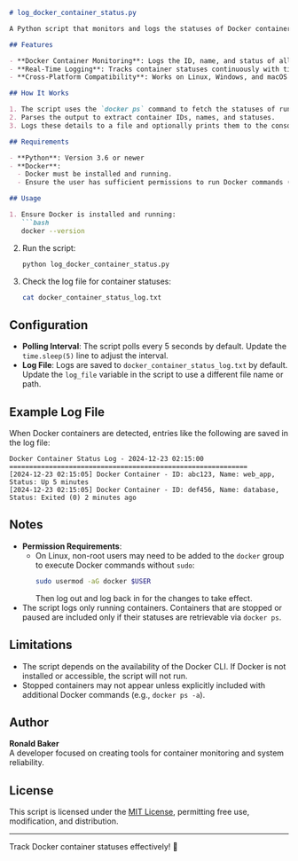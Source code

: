 ```markdown
# log_docker_container_status.py

A Python script that monitors and logs the statuses of Docker containers. This tool is useful for tracking container activity and ensuring their availability in real time.

## Features

- **Docker Container Monitoring**: Logs the ID, name, and status of all active Docker containers.
- **Real-Time Logging**: Tracks container statuses continuously with timestamps.
- **Cross-Platform Compatibility**: Works on Linux, Windows, and macOS (requires Docker).

## How It Works

1. The script uses the `docker ps` command to fetch the statuses of running Docker containers.
2. Parses the output to extract container IDs, names, and statuses.
3. Logs these details to a file and optionally prints them to the console.

## Requirements

- **Python**: Version 3.6 or newer
- **Docker**:
  - Docker must be installed and running.
  - Ensure the user has sufficient permissions to run Docker commands (e.g., part of the `docker` group on Linux).

## Usage

1. Ensure Docker is installed and running:
   ```bash
   docker --version
   ```

2. Run the script:
   ```bash
   python log_docker_container_status.py
   ```

3. Check the log file for container statuses:
   ```bash
   cat docker_container_status_log.txt
   ```

## Configuration

- **Polling Interval**: The script polls every 5 seconds by default. Update the `time.sleep(5)` line to adjust the interval.
- **Log File**: Logs are saved to `docker_container_status_log.txt` by default. Update the `log_file` variable in the script to use a different file name or path.

## Example Log File

When Docker containers are detected, entries like the following are saved in the log file:

```
Docker Container Status Log - 2024-12-23 02:15:00
============================================================
[2024-12-23 02:15:05] Docker Container - ID: abc123, Name: web_app, Status: Up 5 minutes
[2024-12-23 02:15:05] Docker Container - ID: def456, Name: database, Status: Exited (0) 2 minutes ago
```

## Notes

- **Permission Requirements**:
  - On Linux, non-root users may need to be added to the `docker` group to execute Docker commands without `sudo`:
    ```bash
    sudo usermod -aG docker $USER
    ```
    Then log out and log back in for the changes to take effect.
- The script logs only running containers. Containers that are stopped or paused are included only if their statuses are retrievable via `docker ps`.

## Limitations

- The script depends on the availability of the Docker CLI. If Docker is not installed or accessible, the script will not run.
- Stopped containers may not appear unless explicitly included with additional Docker commands (e.g., `docker ps -a`).

## Author

**Ronald Baker**  
A developer focused on creating tools for container monitoring and system reliability.

## License

This script is licensed under the [MIT License](LICENSE), permitting free use, modification, and distribution.

---

Track Docker container statuses effectively! 🚢
```